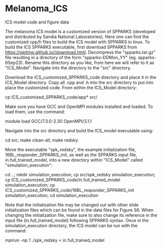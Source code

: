 # Melanoma_ICS
ICS model code and figure data

The melanoma ICS model is a customized version of SPPARKS (developed and distributed by Sandia National Laboratories). Here one can find the customized cpp/h files to build the ICS model with SPPARKS in linux. To build the ICS SPPARKS executable, first download SPPARKS from https://sjplimp.github.io//download.html. Decompress the "spparks.tar.gz" file resulting in a directory of the form "spparks-DDMon_YY" (eg. spparks-6Sep23). Rename this directory as you like, from here we will refer to it as "ICS_Model". Navigate into the directory to the "src" directory.

Download the ICS_customized_SPPARKS_code directory and place it in the ICS_Model directory. Copy all .cpp and .h into the src directory to put into place the customized code. From within the ICS_Model directory:

cp ICS_customized_SPPARKS_code/app* src/

Make sure you have GCC and OpenMPI modules installed and loaded. To load them, use the command:

module load GCC/7.3.0-2.30 OpenMPI/3.1.1

Navigate into the src directory and build the ICS_model executable using:

cd src; make clean-all; make redsky

Move the executable "spk_redsky", the example initialization file, 16BL_responder_SPPARKS_init, as well as the SPPARKS input file, in.full_trained_model, into a new directory within "ICS_Model" called "simulation_execution":

cd ..; mkdir simulation_execution; cp src/spk_redsky simulation_execution; cp ICS_customized_SPPARKS_code/in.full_trained_model simulation_execution; cp ICS_customized_SPPARKS_code/16BL_responder_SPPARKS_init simulation_execution; cd simulation_execution

Note that the initialization file may be changed out with other slide initialization files which can be found in the data files for Figure S6. When changing the initialization file, make sure to also change its reference in the input file (in.full_trained_model) following SPPARKS syntax. Once in the simulation_execution directory, the ICS model can be run with the command:

mpirun -np 1 ./spk_redsky < in.full_trained_model

